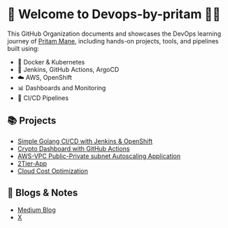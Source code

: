 # 👋 Welcome to Devops-by-pritam 👨‍💻

This GitHub Organization documents and showcases the DevOps learning journey of [Pritam Mane](https://github.com/prritam), including hands-on projects, tools, and pipelines built using:

- 🐳 Docker & Kubernetes
- 🔧 Jenkins, GitHub Actions, ArgoCD
- ☁️ AWS, OpenShift
- 📊 Dashboards and Monitoring
- 🚀 CI/CD Pipelines

## 📚 Projects
- [Simple Golang CI/CD with Jenkins & OpenShift](https://github.com/Devops-by-pritam/golang-cicd-openshift)
- [Crypto Dashboard with GitHub Actions](https://github.com/Devops-by-pritam/crypto-dashboard)
- [ AWS-VPC Public-Private subnet Autoscaling Application](https://github.com/Devops-by-pritam/AWS/blob/main/Learning/aws_vpc_public_private_project.md)
- [2Tier-App](https://github.com/Devops-by-pritam/2tier-app)
- [Cloud Cost Optimization](https://github.com/Devops-by-pritam/Cloud-cost-optimization)

## 📖 Blogs & Notes
- [Medium Blog](https://medium.com/@pritammane7666)
- [X](https://x.com/priitam03)

